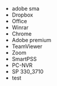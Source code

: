 - adobe sma
- Dropbox
- Office
- Winrar
- Chrome
- Adobe premium
- TeamViewer
- Zoom
- SmartPSS
- PC-NVR
- SP 330_3710
- test